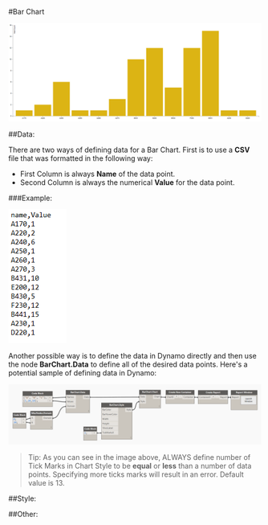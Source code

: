 #Bar Chart

![](barChart/barChartImage.PNG)

##Data:

There are two ways of defining data for a Bar Chart. First is to use a <b>CSV</b> file that was formatted in the following way: 

* First Column is always <b>Name</b> of the data point.
* Second Column is always the numerical <b>Value</b> for the data point.

###Example: 

![](barChart/dataSample.PNG)

Another possible way is to define the data in Dynamo directly and then use the node <b>BarChart.Data</b> to define all of the desired data points. Here's a potential sample of defining data in Dynamo:

![](barChart/manualData.PNG)

<blockquote>
Tip: As you can see in the image above, ALWAYS define number of Tick Marks in Chart Style to be <b>equal</b> or <b>less</b> than a number of data points. Specifying more ticks marks will result in an error. Default value is 13. 
</blockquote>

##Style:

##Other:
